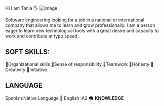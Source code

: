 Hi I am Tania :raised_hand_with_fingers_splayed:
![image](https://github.com/TaniaTo/TaniaTo/assets/79595311/1333b4cc-d4a5-47eb-8159-6ffba6cc5436)

Software engineering looking for a job in a national or international
company that allows me to learn and grow professionally.
I am a person eager to learn new technological tools with a great desire
and capacity to work and contribute at typo speed .

**SOFT SKILLS:**
--
:rose:Organizational skills
:rose:Sense of responsibility
:rose:Teamwork
:rose:Honesty
:rose:Creativity
:rose:Initiative

**LANGUAGE**
--
Spanish:Native Language :speech_balloon:
English :A2 :left_speech_bubble:
**KNOWLEDGE**
